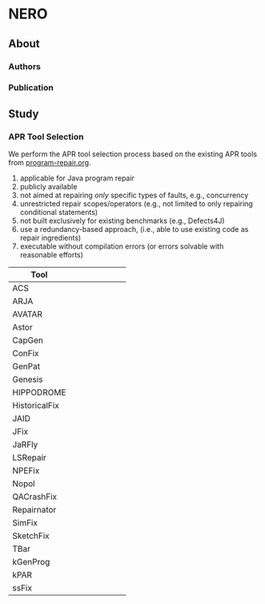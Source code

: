 # NERO

## About

### Authors

### Publication

## Study

### APR Tool Selection

We perform the APR tool selection process based on the existing APR tools from [program-repair.org](https://program-repair.org/tools.html).

1. applicable for Java program repair
2. publicly available
3. not aimed at repairing *only* specific types of faults, e.g., concurrency
4. unrestricted repair scopes/operators (e.g., not limited to only repairing conditional statements)
5. not built exclusively for existing benchmarks (e.g., Defects4J)
6. use a redundancy-based approach, (i.e., able to use existing code as repair ingredients)
7. executable without compilation errors (or errors solvable with reasonable efforts)

| Tool          |      |      |      |      |      |      |      |
| ------------- | ---- | ---- | ---- | ---- | ---- | ---- | ---- |
| ACS           |      |      |      |      |      |      |      |
| ARJA          |      |      |      |      |      |      |      |
| AVATAR        |      |      |      |      |      |      |      |
| Astor         |      |      |      |      |      |      |      |
| CapGen        |      |      |      |      |      |      |      |
| ConFix        |      |      |      |      |      |      |      |
| GenPat        |      |      |      |      |      |      |      |
| Genesis       |      |      |      |      |      |      |      |
| HIPPODROME    |      |      |      |      |      |      |      |
| HistoricalFix |      |      |      |      |      |      |      |
| JAID          |      |      |      |      |      |      |      |
| JFix          |      |      |      |      |      |      |      |
| JaRFly        |      |      |      |      |      |      |      |
| LSRepair      |      |      |      |      |      |      |      |
| NPEFix        |      |      |      |      |      |      |      |
| Nopol         |      |      |      |      |      |      |      |
| QACrashFix    |      |      |      |      |      |      |      |
| Repairnator   |      |      |      |      |      |      |      |
| SimFix        |      |      |      |      |      |      |      |
| SketchFix     |      |      |      |      |      |      |      |
| TBar          |      |      |      |      |      |      |      |
| kGenProg      |      |      |      |      |      |      |      |
| kPAR          |      |      |      |      |      |      |      |
| ssFix         |      |      |      |      |      |      |      |

